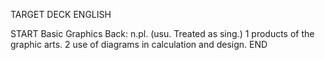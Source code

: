 TARGET DECK
ENGLISH

START
Basic
Graphics
Back: n.pl. (usu. Treated as sing.) 1 products of the graphic arts. 2 use of diagrams in calculation and design.
END
